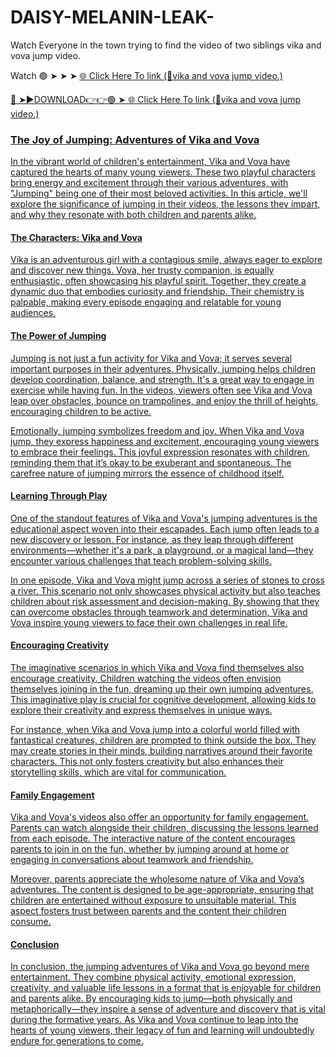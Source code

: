 # DAISY-MELANIN-LEAK-

Watch Everyone in the town trying to find the video of two siblings vika and vova jump video.

Watch 🟢 ➤ ➤ ➤ <a href="https://xorbit.cfd/hhfaik"> 🌐 Click Here To link (🚫vika and vova jump video.) 

🔴 ➤►DOWNLOAD👉👉🟢 ➤<a href="https://xorbit.cfd/hhfaik"> 🌐 Click Here To link (🚫vika and vova jump video.)

### The Joy of Jumping: Adventures of Vika and Vova

In the vibrant world of children's entertainment, Vika and Vova have captured the hearts of many young viewers. These two playful characters bring energy and excitement through their various adventures, with "Jumping" being one of their most beloved activities. In this article, we'll explore the significance of jumping in their videos, the lessons they impart, and why they resonate with both children and parents alike.

#### The Characters: Vika and Vova

Vika is an adventurous girl with a contagious smile, always eager to explore and discover new things. Vova, her trusty companion, is equally enthusiastic, often showcasing his playful spirit. Together, they create a dynamic duo that embodies curiosity and friendship. Their chemistry is palpable, making every episode engaging and relatable for young audiences.

#### The Power of Jumping

Jumping is not just a fun activity for Vika and Vova; it serves several important purposes in their adventures. Physically, jumping helps children develop coordination, balance, and strength. It's a great way to engage in exercise while having fun. In the videos, viewers often see Vika and Vova leap over obstacles, bounce on trampolines, and enjoy the thrill of heights, encouraging children to be active.

Emotionally, jumping symbolizes freedom and joy. When Vika and Vova jump, they express happiness and excitement, encouraging young viewers to embrace their feelings. This joyful expression resonates with children, reminding them that it’s okay to be exuberant and spontaneous. The carefree nature of jumping mirrors the essence of childhood itself.

#### Learning Through Play

One of the standout features of Vika and Vova's jumping adventures is the educational aspect woven into their escapades. Each jump often leads to a new discovery or lesson. For instance, as they leap through different environments—whether it's a park, a playground, or a magical land—they encounter various challenges that teach problem-solving skills.

In one episode, Vika and Vova might jump across a series of stones to cross a river. This scenario not only showcases physical activity but also teaches children about risk assessment and decision-making. By showing that they can overcome obstacles through teamwork and determination, Vika and Vova inspire young viewers to face their own challenges in real life.

#### Encouraging Creativity

The imaginative scenarios in which Vika and Vova find themselves also encourage creativity. Children watching the videos often envision themselves joining in the fun, dreaming up their own jumping adventures. This imaginative play is crucial for cognitive development, allowing kids to explore their creativity and express themselves in unique ways.

For instance, when Vika and Vova jump into a colorful world filled with fantastical creatures, children are prompted to think outside the box. They may create stories in their minds, building narratives around their favorite characters. This not only fosters creativity but also enhances their storytelling skills, which are vital for communication.

#### Family Engagement

Vika and Vova's videos also offer an opportunity for family engagement. Parents can watch alongside their children, discussing the lessons learned from each episode. The interactive nature of the content encourages parents to join in on the fun, whether by jumping around at home or engaging in conversations about teamwork and friendship.

Moreover, parents appreciate the wholesome nature of Vika and Vova’s adventures. The content is designed to be age-appropriate, ensuring that children are entertained without exposure to unsuitable material. This aspect fosters trust between parents and the content their children consume.

#### Conclusion

In conclusion, the jumping adventures of Vika and Vova go beyond mere entertainment. They combine physical activity, emotional expression, creativity, and valuable life lessons in a format that is enjoyable for children and parents alike. By encouraging kids to jump—both physically and metaphorically—they inspire a sense of adventure and discovery that is vital during the formative years. As Vika and Vova continue to leap into the hearts of young viewers, their legacy of fun and learning will undoubtedly endure for generations to come.
